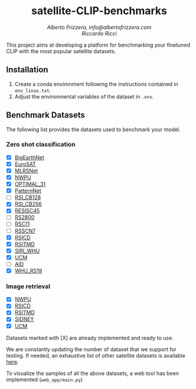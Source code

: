 <center> 
<h1><strong>satellite-CLIP-benchmarks</strong></h1>
<em>
Alberto Frizzera, info@albertofrizzera.com<br>
Riccardo Ricci
</em>
<br>
</center>

This project aims at developing a platform for benchmarking your finetuned CLIP with the most popular satellite datasets.

## Installation

1. Create a conda environment following the instructions contained in ```env_linux.txt```.
2. Adjust the environmental variables of the dataset in ```.env```.

## Benchmark Datasets

The following list provides the datasets used to benchmark your model.

### Zero shot classification
- [X] [BigEarthNet](https://bigearth.net)
- [X] [EuroSAT](https://github.com/phelber/eurosat)
- [X] [MLRSNet](https://github.com/cugbrs/MLRSNet)
- [X] [NWPU](https://www.google.com/url?sa=t&rct=j&q=&esrc=s&source=web&cd=&cad=rja&uact=8&ved=2ahUKEwi04IL9q82BAxVf2QIHHcdZB2IQFnoECBEQAQ&url=https%3A%2F%2Fieeexplore.ieee.org%2Fdocument%2F9866055%2F&usg=AOvVaw1JwAV33hy2u01BafEGSI0P&opi=89978449)
- [X] [OPTIMAL_31](https://huggingface.co/datasets/jonathan-roberts1/Optimal-31)
- [X] [PatternNet](https://sites.google.com/view/zhouwx/dataset)
- [ ] [RSI_CB128](https://github.com/lehaifeng/RSI-CB)
- [X] [RSI_CB256](https://github.com/lehaifeng/RSI-CB)
- [X] [RESISC45](https://figshare.com/articles/dataset/NWPU-RESISC45_Dataset_with_12_classes/16674166)
- [ ] [RS2800]()
- [ ] [RSC11]()
- [ ] [RSSCN7]()
- [X] [RSICD](https://github.com/201528014227051/RSICD_optimal)
- [X] [RSITMD](https://github.com/xiaoyuan1996/AMFMN)
- [X] [SIRI_WHU](http://www.lmars.whu.edu.cn/prof_web/zhongyanfei/e-code.html)
- [X] [UCM](http://weegee.vision.ucmerced.edu/datasets/landuse.html)
- [ ] [AID](https://captain-whu.github.io/AID/)
- [X] [WHU_RS19](https://captain-whu.github.io/BED4RS/#)

### Image retrieval
- [X] [NWPU](https://www.google.com/url?sa=t&rct=j&q=&esrc=s&source=web&cd=&cad=rja&uact=8&ved=2ahUKEwi04IL9q82BAxVf2QIHHcdZB2IQFnoECBEQAQ&url=https%3A%2F%2Fieeexplore.ieee.org%2Fdocument%2F9866055%2F&usg=AOvVaw1JwAV33hy2u01BafEGSI0P&opi=89978449)
- [X] [RSICD](https://github.com/201528014227051/RSICD_optimal)
- [X] [RSITMD](https://github.com/xiaoyuan1996/AMFMN)
- [X] [SIDNEY](https://mega.nz/folder/pG4yTYYA#4c4buNFLibryZnlujsrwEQ)
- [X] [UCM](https://mega.nz/folder/wCpSzSoS#RXzIlrv--TDt3ENZdKN8JA)

Datasets marked with [X] are already implemented and ready to use.  

We are constantly updating the number of dataset that we support for testing. 
If needed, an exhaustive list of other satellite datasets is available [here](https://captain-whu.github.io/DiRS/).

To visualize the samples of all the above datasets, a web tool has been implemented (```web_app/main.py```)